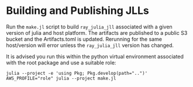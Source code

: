 # Building and Publishing JLLs

Run the `make.jl` script to build `ray_julia_jll` associated with a given version of julia and host platform.
The artifacts are published to a public S3 bucket and the Artifacts.toml is updated.
Rerunning for the same host/version will error unless the `ray_julia_jll` version has changed.

It is advised you run this within the python virtual environment associated with the root package and use a suitable role:
```
julia --project -e 'using Pkg; Pkg.develop(path="..")'
AWS_PROFILE="role" julia --project make.jl
```
